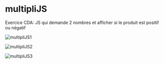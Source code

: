 # multipliJS
Exercice CDA: JS qui demande 2 nombres et afficher si le produit est positif ou négatif 

![multipliJS1](https://github.com/Camille-Durand/CoursJS/assets/75265358/3321bfed-c4b1-485d-9ca6-e5310391275d)

![multipliJS2](https://github.com/Camille-Durand/CoursJS/assets/75265358/4cd4ff6c-9ac2-4103-8565-12bdaba993ef)

![multipliJS3](https://github.com/Camille-Durand/CoursJS/assets/75265358/cf1afd76-d946-44cb-b75d-4fe6ce87785f)
